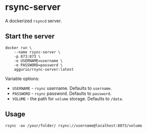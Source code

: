 # rsync-server

A dockerized `rsyncd` server.

## Start the server

```shell
docker run \
    --name rsync-server \
    -p 873:873 \
    -e USERNAME=username \
    -e PASSWORD=password \
    aggurio/rsync-server:latest
```
Variable options:

* `USERNAME` - `rsync` username. Defaults to `username`.
* `PASSWORD` - `rsync` password. Defaults to `password`.
* `VOLUME`   - the path for `volume` storage. Defaults to `/data`.

## Usage

```shell
rsync -av /your/folder/ rsync://username@localhost:8073/volume
```

